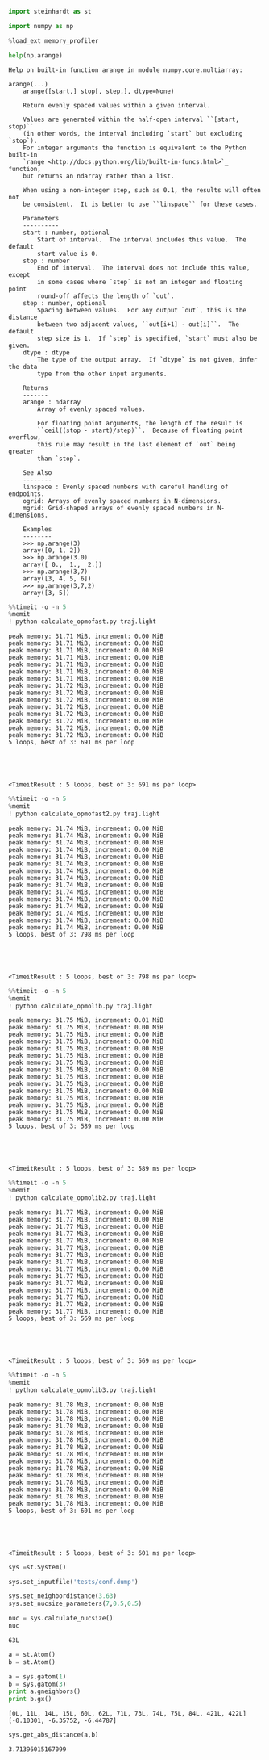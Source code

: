

```python
import steinhardt as st
```


```python
import numpy as np
```


```python
%load_ext memory_profiler
```


```python
help(np.arange)
```

    Help on built-in function arange in module numpy.core.multiarray:
    
    arange(...)
        arange([start,] stop[, step,], dtype=None)
        
        Return evenly spaced values within a given interval.
        
        Values are generated within the half-open interval ``[start, stop)``
        (in other words, the interval including `start` but excluding `stop`).
        For integer arguments the function is equivalent to the Python built-in
        `range <http://docs.python.org/lib/built-in-funcs.html>`_ function,
        but returns an ndarray rather than a list.
        
        When using a non-integer step, such as 0.1, the results will often not
        be consistent.  It is better to use ``linspace`` for these cases.
        
        Parameters
        ----------
        start : number, optional
            Start of interval.  The interval includes this value.  The default
            start value is 0.
        stop : number
            End of interval.  The interval does not include this value, except
            in some cases where `step` is not an integer and floating point
            round-off affects the length of `out`.
        step : number, optional
            Spacing between values.  For any output `out`, this is the distance
            between two adjacent values, ``out[i+1] - out[i]``.  The default
            step size is 1.  If `step` is specified, `start` must also be given.
        dtype : dtype
            The type of the output array.  If `dtype` is not given, infer the data
            type from the other input arguments.
        
        Returns
        -------
        arange : ndarray
            Array of evenly spaced values.
        
            For floating point arguments, the length of the result is
            ``ceil((stop - start)/step)``.  Because of floating point overflow,
            this rule may result in the last element of `out` being greater
            than `stop`.
        
        See Also
        --------
        linspace : Evenly spaced numbers with careful handling of endpoints.
        ogrid: Arrays of evenly spaced numbers in N-dimensions.
        mgrid: Grid-shaped arrays of evenly spaced numbers in N-dimensions.
        
        Examples
        --------
        >>> np.arange(3)
        array([0, 1, 2])
        >>> np.arange(3.0)
        array([ 0.,  1.,  2.])
        >>> np.arange(3,7)
        array([3, 4, 5, 6])
        >>> np.arange(3,7,2)
        array([3, 5])
    



```python
%%timeit -o -n 5
%memit
! python calculate_opmofast.py traj.light
```

    peak memory: 31.71 MiB, increment: 0.00 MiB
    peak memory: 31.71 MiB, increment: 0.00 MiB
    peak memory: 31.71 MiB, increment: 0.00 MiB
    peak memory: 31.71 MiB, increment: 0.00 MiB
    peak memory: 31.71 MiB, increment: 0.00 MiB
    peak memory: 31.71 MiB, increment: 0.00 MiB
    peak memory: 31.71 MiB, increment: 0.00 MiB
    peak memory: 31.72 MiB, increment: 0.00 MiB
    peak memory: 31.72 MiB, increment: 0.00 MiB
    peak memory: 31.72 MiB, increment: 0.00 MiB
    peak memory: 31.72 MiB, increment: 0.00 MiB
    peak memory: 31.72 MiB, increment: 0.00 MiB
    peak memory: 31.72 MiB, increment: 0.00 MiB
    peak memory: 31.72 MiB, increment: 0.00 MiB
    peak memory: 31.72 MiB, increment: 0.00 MiB
    5 loops, best of 3: 691 ms per loop





    <TimeitResult : 5 loops, best of 3: 691 ms per loop>




```python
%%timeit -o -n 5
%memit
! python calculate_opmofast2.py traj.light
```

    peak memory: 31.74 MiB, increment: 0.00 MiB
    peak memory: 31.74 MiB, increment: 0.00 MiB
    peak memory: 31.74 MiB, increment: 0.00 MiB
    peak memory: 31.74 MiB, increment: 0.00 MiB
    peak memory: 31.74 MiB, increment: 0.00 MiB
    peak memory: 31.74 MiB, increment: 0.00 MiB
    peak memory: 31.74 MiB, increment: 0.00 MiB
    peak memory: 31.74 MiB, increment: 0.00 MiB
    peak memory: 31.74 MiB, increment: 0.00 MiB
    peak memory: 31.74 MiB, increment: 0.00 MiB
    peak memory: 31.74 MiB, increment: 0.00 MiB
    peak memory: 31.74 MiB, increment: 0.00 MiB
    peak memory: 31.74 MiB, increment: 0.00 MiB
    peak memory: 31.74 MiB, increment: 0.00 MiB
    peak memory: 31.74 MiB, increment: 0.00 MiB
    5 loops, best of 3: 798 ms per loop





    <TimeitResult : 5 loops, best of 3: 798 ms per loop>




```python
%%timeit -o -n 5
%memit
! python calculate_opmolib.py traj.light
```

    peak memory: 31.75 MiB, increment: 0.01 MiB
    peak memory: 31.75 MiB, increment: 0.00 MiB
    peak memory: 31.75 MiB, increment: 0.00 MiB
    peak memory: 31.75 MiB, increment: 0.00 MiB
    peak memory: 31.75 MiB, increment: 0.00 MiB
    peak memory: 31.75 MiB, increment: 0.00 MiB
    peak memory: 31.75 MiB, increment: 0.00 MiB
    peak memory: 31.75 MiB, increment: 0.00 MiB
    peak memory: 31.75 MiB, increment: 0.00 MiB
    peak memory: 31.75 MiB, increment: 0.00 MiB
    peak memory: 31.75 MiB, increment: 0.00 MiB
    peak memory: 31.75 MiB, increment: 0.00 MiB
    peak memory: 31.75 MiB, increment: 0.00 MiB
    peak memory: 31.75 MiB, increment: 0.00 MiB
    peak memory: 31.75 MiB, increment: 0.00 MiB
    5 loops, best of 3: 589 ms per loop





    <TimeitResult : 5 loops, best of 3: 589 ms per loop>




```python
%%timeit -o -n 5
%memit
! python calculate_opmolib2.py traj.light
```

    peak memory: 31.77 MiB, increment: 0.00 MiB
    peak memory: 31.77 MiB, increment: 0.00 MiB
    peak memory: 31.77 MiB, increment: 0.00 MiB
    peak memory: 31.77 MiB, increment: 0.00 MiB
    peak memory: 31.77 MiB, increment: 0.00 MiB
    peak memory: 31.77 MiB, increment: 0.00 MiB
    peak memory: 31.77 MiB, increment: 0.00 MiB
    peak memory: 31.77 MiB, increment: 0.00 MiB
    peak memory: 31.77 MiB, increment: 0.00 MiB
    peak memory: 31.77 MiB, increment: 0.00 MiB
    peak memory: 31.77 MiB, increment: 0.00 MiB
    peak memory: 31.77 MiB, increment: 0.00 MiB
    peak memory: 31.77 MiB, increment: 0.00 MiB
    peak memory: 31.77 MiB, increment: 0.00 MiB
    peak memory: 31.77 MiB, increment: 0.00 MiB
    5 loops, best of 3: 569 ms per loop





    <TimeitResult : 5 loops, best of 3: 569 ms per loop>




```python
%%timeit -o -n 5
%memit
! python calculate_opmolib3.py traj.light
```

    peak memory: 31.78 MiB, increment: 0.00 MiB
    peak memory: 31.78 MiB, increment: 0.00 MiB
    peak memory: 31.78 MiB, increment: 0.00 MiB
    peak memory: 31.78 MiB, increment: 0.00 MiB
    peak memory: 31.78 MiB, increment: 0.00 MiB
    peak memory: 31.78 MiB, increment: 0.00 MiB
    peak memory: 31.78 MiB, increment: 0.00 MiB
    peak memory: 31.78 MiB, increment: 0.00 MiB
    peak memory: 31.78 MiB, increment: 0.00 MiB
    peak memory: 31.78 MiB, increment: 0.00 MiB
    peak memory: 31.78 MiB, increment: 0.00 MiB
    peak memory: 31.78 MiB, increment: 0.00 MiB
    peak memory: 31.78 MiB, increment: 0.00 MiB
    peak memory: 31.78 MiB, increment: 0.00 MiB
    peak memory: 31.78 MiB, increment: 0.00 MiB
    5 loops, best of 3: 601 ms per loop





    <TimeitResult : 5 loops, best of 3: 601 ms per loop>




```python
sys =st.System()
```


```python
sys.set_inputfile('tests/conf.dump')
```


```python
sys.set_neighbordistance(3.63)
sys.set_nucsize_parameters(7,0.5,0.5)
```


```python
nuc = sys.calculate_nucsize()
nuc
```




    63L




```python
a = st.Atom() 
b = st.Atom()
```


```python
a = sys.gatom(1)
b = sys.gatom(3)
print a.gneighbors()
print b.gx()
```

    [0L, 11L, 14L, 15L, 60L, 62L, 71L, 73L, 74L, 75L, 84L, 421L, 422L]
    [-0.10301, -6.35752, -6.44787]



```python
sys.get_abs_distance(a,b)

```




    3.71396015167099




```python

```
